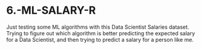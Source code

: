 # 6.-ML-SALARY-R

Just testing some ML algorithms with this Data Scientist Salaries dataset.
Trying to figure out which algorithm is better predicting the expected salary for a Data Scientist,
and then trying to predict a salary for a person like me.
